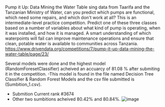 Pump it Up: Data Mining the Water Table
sing data from Taarifa and the Tanzanian Ministry of Water, can you predict which pumps are functional, which need some repairs, and which don't work at all? This is an intermediate-level practice competition. Predict one of these three classes based on a number of variables about what kind of pump is operating, when it was installed, and how it is managed. A smart understanding of which waterpoints will fail can improve maintenance operations and ensure that clean, potable water is available to communities across Tanzania.
https://www.drivendata.org/competitions/7/pump-it-up-data-mining-the-water-table/page/23/

Several models were done and the highest model (RandomForesetClassifier) acheived an accuarcy of 81.08 % after submiting it in the competition. 
-This model is found in the file named Decision Tree Classifier & Random Forest Models and the csv file submitted is (Sumbition_1.csv).
- Submition Current rank #3674
- Other two sumbitions acheived 80.42% and 80.84%.
![image](https://github.com/ShadyTarek10/Pump-it-Up-Data-Mining-the-Water-Table/assets/107149955/baf94c6d-babd-4117-b2ed-f010f9e330ce)

